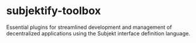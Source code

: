 # subjektify-toolbox
Essential plugins for streamlined development and management of decentralized applications using the Subjekt interface definition language.
